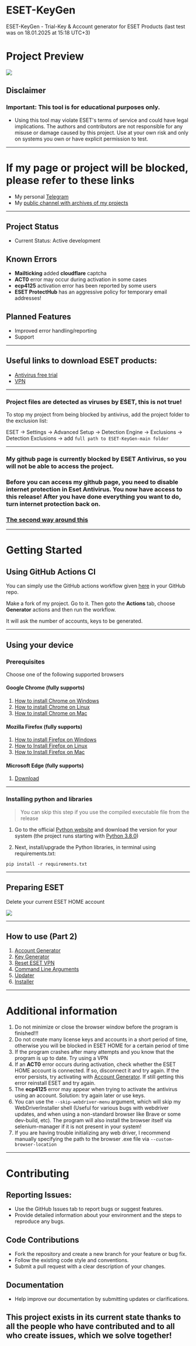 # ESET-KeyGen
ESET-KeyGen - Trial-Key & Account generator for ESET Products (last test was on 18.01.2025 at 15:18 UTC+3)

# Project Preview
![](img/project_preview.png)

## Disclaimer 
### Important: This tool is for educational purposes only.
- Using this tool may violate ESET's terms of service and could have legal implications. The authors and contributors are not responsible for any misuse or damage caused by this project. Use at your own risk and only on systems you own or have explicit permission to test.
---
# If my page or project will be blocked, please refer to these links
* My personal [Telegram](https://t.me/rzc0d3r)
* My [public channel with archives of my projects](https://t.me/rzc0d3r_official)

---
## Project Status 
- Current Status: Active development

## Known Errors
- **Mailticking** added **cloudflare** captcha
- **ACT0** error may occur during activation in some cases
- **ecp4125** activation error has been reported by some users
- **ESET ProtectHub** has an aggressive policy for temporary email addresses!

## Planned Features
- Improved error handling/reporting
- Support

---
## Useful links to download ESET products:
- [Antivirus free trial](https://www.eset.com/int/home/free-trial/)
- [VPN](https://home.eset.com/download/vpn)

---
### Project files are detected as viruses by ESET, this is not true!
To stop my project from being blocked by antivirus, add the project folder to the exclusion list:

ESET -> Settings -> Advanced Setup -> Detection Engine -> Exclusions -> Detection Exclusions -> add ```full path to ESET-KeyGen-main folder```

---
### My github page is currently blocked by ESET Antivirus, so you will not be able to access the project.
### Before you can access my github page, you need to disable internet protection in Eset Antivirus. You now have access to this release! After you have done everything you want to do, turn internet protection back on.
### [The second way around this](wiki/GithubWorkaround.md)
---

# Getting Started

## Using GitHub Actions CI
You can simply use the GitHub actions workflow given [here](https://github.com/rzc0d3r/ESET-KeyGen/blob/main/.github/workflows/eset.yml) in your GitHub repo.

Make a fork of my project. Go to it.
Then goto the **Actions** tab, choose **Generator** actions and then run the workflow.

It will ask the number of accounts, keys to be generated.

---

## Using your device

### Prerequisites 
 Choose one of the following supported browsers
 
#### Google Chrome (fully supports)

1. [How to install Chrome on Windows](https://support.google.com/chrome/answer/95346?hl=en&co=GENIE.Platform%3DDesktop#zippy=%2Cwindows)
2. [How to install Chrome on Linux](https://support.google.com/chrome/answer/95346?hl=en&co=GENIE.Platform%3DDesktop#zippy=%2Clinux)
3. [How to install Chrome on Mac](https://support.google.com/chrome/answer/95346?hl=en&co=GENIE.Platform%3DDesktop#zippy=%2Clinux%2Cmac)

#### Mozilla Firefox (fully supports)
1. [How to install Firefox on Windows](https://support.mozilla.org/en-US/kb/how-install-firefox-windows)
2. [How to Install Firefox on Linux](https://support.mozilla.org/en-US/kb/install-firefox-linux)
3. [How to Install Firefox on Mac](https://support.mozilla.org/en-US/kb/how-download-and-install-firefox-mac)

#### Microsoft Edge (fully supports)
1. [Download](https://www.microsoft.com/en-us/edge/download?form=MA13L8)

---

### Installing python and libraries

> You can skip this step if you use the compiled executable file from the release

1. Go to the official [Python website](https://www.python.org/downloads) and download the version for your system (the project runs starting with [Python 3.8.0](https://www.python.org/downloads/release/python-380))

2. Next, install/upgrade the Python libraries, in terminal using requirements.txt:

```
pip install -r requirements.txt
```

---

## Preparing ESET
Delete your current ESET HOME account

![](img/delete_eset_home_account.png)

---

## How to use (Part 2)
1. [Account Generator](wiki/AccountGenerator.md)
2. [Key Generator](wiki/KeyGenerator.md)
3. [Reset ESET VPN](wiki/ResetEsetVPN.md)
4. [Command Line Arguments](wiki/CommandLineArguments.md)
5. [Updater](wiki/Updater.md)
6. [Installer](wiki/Installer.md)
---

# Additional information

1. Do not minimize or close the browser window before the program is finished!!!
2. Do not create many license keys and accounts in a short period of time, otherwise you will be blocked in ESET HOME for a certain period of time
3. If the program crashes after many attempts and you know that the program is up to date. Try using a VPN
4. If an **ACT0** error occurs during activation, check whether the ESET HOME account is connected. If so, disconnect it and try again.
   If the error persists, try activating with [Account Generator](https://github.com/rzc0d3r/ESET-KeyGen/blob/main/wiki/AccountGenerator.md).
   If still getting this error reinstall ESET and try again.
5. The **ecp4125** error may appear when trying to activate the antivirus using an account. Solution: try again later or use keys.
6. You can use the ``--skip-webdriver-menu`` argument, which will skip my WebDriverInstaller shell (Useful for various bugs with webdriver updates, and when using a non-standard browser like Brave or some dev-build, etc).
   The program will also install the browser itself via selenium-manager if it is not present in your system!
7. If you are having trouble initializing any web driver, I recommend manually specifying the path to the browser .exe file via ``--custom-browser-location``
--- 

# Contributing 
## Reporting Issues:
   - Use the GitHub Issues tab to report bugs or suggest features.
   - Provide detailed information about your environment and the steps to reproduce any bugs.

## Code Contributions 
   - Fork the repository and create a new branch for your feature or bug fix.
   - Follow the existing code style and conventions.
   - Submit a pull request with a clear description of your changes.

## Documentation
   - Help improve our documentation by submitting updates or clarifications.

## This project exists in its current state thanks to all the people who have contributed and to all who create issues, which we solve together!


